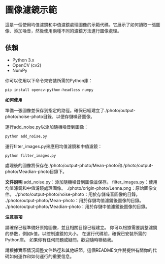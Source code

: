 # 圖像濾鏡示範

這是一個使用均值濾鏡和中值濾鏡處理圖像的示範代碼。它展示了如何讀取一張圖像、添加噪音，然後使用兩種不同的濾鏡方法進行圖像處理。

## 依賴

- Python 3.x
- OpenCV (cv2)
- NumPy

你可以使用以下命令來安裝所需的Python庫：

```bash
pip install opencv-python-headless numpy
```

**如何使用**

準備一張圖像並保存到指定的路徑。確保已經建立了./photo/output-photo/noise-photo目錄，以便存儲噪音圖像。

運行add_noise.py以添加隨機噪音到圖像：

```bash
python add_noise.py
```

運行filter_images.py來應用均值濾鏡和中值濾鏡：
```bash
python filter_images.py
```

處理後的圖像將保存在./photo/output-photo/Mean-photo和./photo/output-photo/Meadian-photo目錄下。

**文件說明**
add_noise.py：添加隨機噪音到圖像並保存。
filter_images.py：使用均值濾鏡和中值濾鏡處理圖像。
./photo/origin-photo/Lenna.png：原始圖像文件。
./photo/output-photo/noise-photo：用於存儲噪音圖像的目錄。
./photo/output-photo/Mean-photo：用於存儲均值濾鏡後圖像的目錄。
./photo/output-photo/Meadian-photo：用於存儲中值濾鏡後圖像的目錄。

**注意事項**

請確保已經準備好原始圖像，並且相關目錄已經建立。
你可以根據需要調整濾鏡的參數，例如k值，以控制濾鏡的大小。
在運行代碼前，確保已安裝所需的Python庫。
如果你有任何問題或疑問，歡迎隨時聯絡我。


請根據實際情況調整文件路徑和其他細節。這個README文件將提供有關你的代碼如何運作和如何運行的重要信息。
